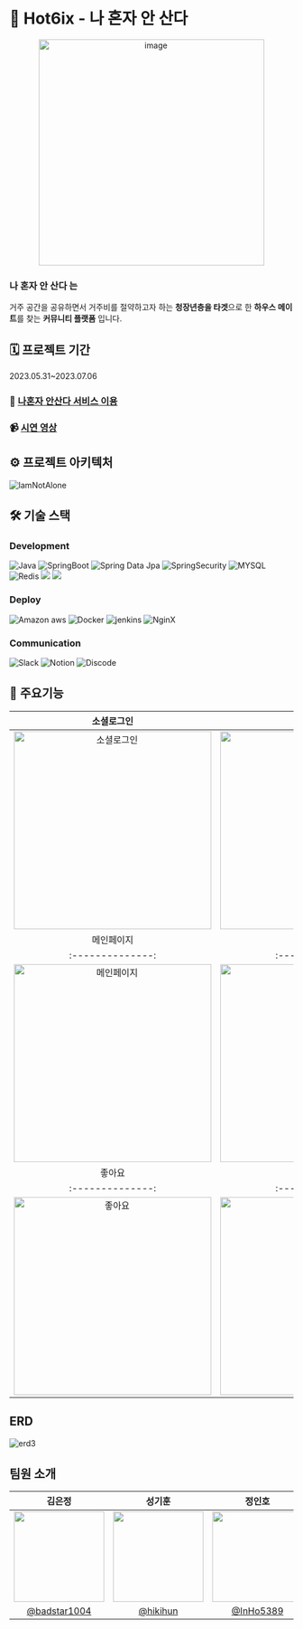 # 🥫 Hot6ix - 나 혼자 안 산다
<div align="center">
<img width="400" alt="image" src="https://github.com/IAmNotAlone-Hot6ix/Hot6ix/assets/122556674/1d1ace43-0bd6-4fd4-bdd6-10c706f85091">
</div>

### 나 혼자 안 산다 는
거주 공간을 공유하면서 거주비를 절약하고자 하는 **청장년층을 타겟**으로 한 **하우스 메이트**를 찾는 **커뮤니티 플랫폼** 입니다.

## 🗓 프로젝트 기간
2023.05.31~2023.07.06

### 👬 [나혼자 안산다 서비스 이용](https://iamnotalone.vercel.app/)

### 📹 [시연 영상](https://www.youtube.com/watch?v=SqRWVwxGiDk)


## ⚙ 프로젝트 아키텍처
![IamNotAlone](https://github.com/IAmNotAlone-Hot6ix/Hot6ix/assets/122556674/b2a3776a-d03e-4b6c-96b7-2ccc7b3cdffd)

## 🛠 기술 스택
### Development
![Java](https://img.shields.io/badge/JAVA-007396?style=for-the-badge&logo=java&logoColor=white) 
![SpringBoot](https://img.shields.io/badge/SpringBoot-6DB33F?style=for-the-badge&logo=SpringBoot&logoColor=white) 
![Spring Data Jpa](https://img.shields.io/badge/Jpa-0078D4?style=for-the-badge&logo=&logoColor=white) 
![SpringSecurity](https://img.shields.io/badge/Spring_Security-6DB33F?style=for-the-badge&logo=Spring-Security&logoColor=white) 
![MYSQL](https://img.shields.io/badge/MySQL-005C84?style=for-the-badge&logo=mysql&logoColor=white) 
![Redis](https://img.shields.io/badge/redis-%23DD0031.svg?&style=for-the-badge&logo=redis&logoColor=white) 
<img src="https://img.shields.io/badge/Amazon S3-569A31?style=for-the-badge&logo=Amazon S3&logoColor=white"/> <img src="https://img.shields.io/badge/Amazon RDS-527FFF?style=for-the-badge&logo=Amazon RDS&logoColor=white"/>

### Deploy
![Amazon aws](https://img.shields.io/badge/Amazon_AWS-FF9900?style=for-the-badge&logo=amazonaws&logoColor=white)
![Docker](https://img.shields.io/badge/Docker-2CA5E0?style=for-the-badge&logo=docker&logoColor=white)
![jenkins](https://img.shields.io/badge/Jenkins-D24939?style=for-the-badge&logo=Jenkins&logoColor=white)
![NginX](https://img.shields.io/badge/Nginx-009639?style=for-the-badge&logo=Nginx&logoColor=white)

### Communication
![Slack](https://img.shields.io/badge/Slack-4A154B?style=for-the-badge&logo=Slack&logoColor=white) 
![Notion](https://img.shields.io/badge/Notion-000000?style=for-the-badge&logo=Notion&logoColor=white) 
![Discode](https://img.shields.io/badge/Discord-5865F2?style=for-the-badge&logo=discord&logoColor=white) 


## 🔗 주요기능
|소셜로그인|룸메 추천|
|:--------------:|:--------------:|
| <img src="https://github.com/IAmNotAlone-Hot6ix/Hot6ix/assets/122556674/eb31c835-dedd-4688-9c89-5d2415a29e2c" alt="소셜로그인" width="350"> | <img src="" alt="룸메이트 추천" width="350"> |
|메인페이지|게시글 작성|
|:--------------:|:--------------:|
| <img src="https://github.com/IAmNotAlone-Hot6ix/Hot6ix/assets/122556674/1550991b-b866-4072-b382-30f88becf17f" alt="메인페이지" width="350"> | <img src="https://github.com/IAmNotAlone-Hot6ix/Hot6ix/assets/122556674/5e292538-3405-4365-90a0-643cf55fe313" alt="게시글 작성" width="350" > |
|좋아요|일대일 채팅|
|:--------------:|:--------------:|
| <img src="https://github.com/IAmNotAlone-Hot6ix/Hot6ix/assets/122556674/713d4ef3-a266-4999-8819-987b2aad6655" alt="좋아요" width="350"> | <img src="https://github.com/IAmNotAlone-Hot6ix/Hot6ix/assets/122556674/0db5f670-4a43-44eb-8d6c-4136f8024f56" alt="일대일 채팅" width="350" > |

## ERD
![erd3](https://github.com/IAmNotAlone-Hot6ix/Hot6ix/assets/122556674/22fefe3b-db25-46fe-bee6-82e838eb8769)

## 팀원 소개

|      김은정       |          성기훈         |       정인호         |                                                                                                               
| :------------------------------------------------------------------------------: | :---------------------------------------------------------------------------------------------------------------------------------------------------: | :---------------------------------------------------------------------------------------------------------------------------------------------------------------------------------------------------: | 
|   <img width="160px" src="https://github.com/IAmNotAlone-Hot6ix/Hot6ix/assets/122556674/510066ec-9c46-4b65-862d-f468a78b2120" />    |                      <img width="160px" src="https://github.com/IAmNotAlone-Hot6ix/Hot6ix/assets/122556674/1b79c77d-60c5-45b1-b363-e02797e08293" />    |                   <img width="160px" src="https://github.com/IAmNotAlone-Hot6ix/Hot6ix/assets/122556674/d61019e9-b83f-4066-908e-250ba8853cc8"/>   |
|   [@badstar1004](https://github.com/badstar1004)   |    [@hikihun](https://github.com/hikihun)  | [@InHo5389](https://github.com/InHo5389)  |
